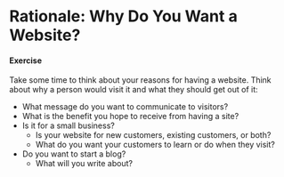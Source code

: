 # Rationale: Why Do You Want a Website?

#### Exercise
Take some time to think about your reasons for having a website. Think about why a person would visit it and what they should get out of it:
- What message do you want to communicate to visitors?
- What is the benefit you hope to receive from having a site?
- Is it for a small business?
  - Is your website for new customers, existing customers, or both?
  - What do you want your customers to learn or do when they visit?
- Do you want to start a blog?
  - What will you write about?
